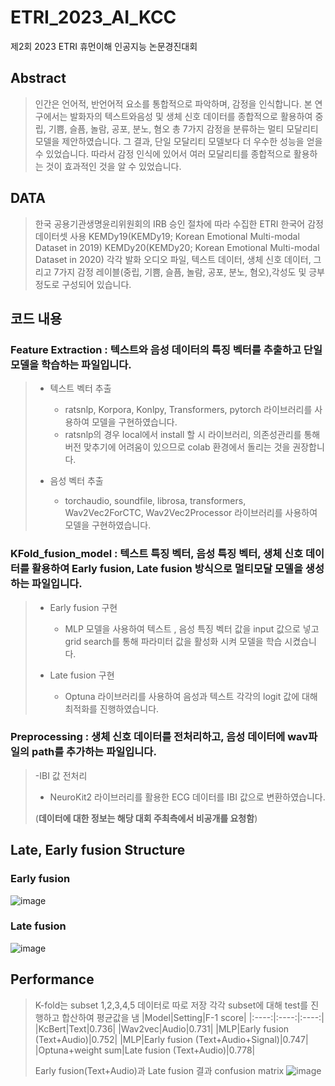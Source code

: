 # ETRI_2023_AI_KCC
제2회 2023 ETRI 휴먼이해 인공지능 논문경진대회 

## Abstract
> 인간은 언어적, 반언어적 요소를 통합적으로 파악하며, 감정을 인식합니다. 본 연구에서는 발화자의 텍스트와음성 및 생체 신호 데이터를 종합적으로 활용하여 중립, 기쁨, 슬픔, 놀람, 공포, 분노, 혐오 총 7가지 감정을 분류하는 멀티 모달리티 모델을 제안하였습니다. 그 결과, 단일 모달리티 모델보다 더 우수한 성능을 얻을 수 있었습니다. 따라서 감정 인식에 있어서 여러 모달리티를 종합적으로 활용하는 것이 효과적인 것을 알 수 있었습니다.

## DATA
> 한국 공용기관생명윤리위원회의 IRB 승인 절차에 따라 수집한 ETRI 한국어 감정 데이터셋 사용
> KEMDy19(KEMDy19; Korean Emotional Multi-modal Dataset in 2019)
> KEMDy20(KEMDy20; Korean Emotional Multi-modal Dataset in 2020)
> 각각 발화 오디오 파일, 텍스트 데이터, 생체 신호 데이터, 그리고 7가지 감정 레이블(중립, 기쁨, 슬픔, 놀람, 공포, 분노, 혐오),각성도 및 긍부정도로 구성되어 있습니다.

## 코드 내용
### Feature Extraction : 텍스트와 음성 데이터의 특징 벡터를 추출하고 단일 모델을 학습하는 파일입니다.
> - 텍스트 벡터 추출
>   - ratsnlp, Korpora, Konlpy, Transformers, pytorch 라이브러리를 사용하여 모델을 구현하였습니다.
>   - ratsnlp의 경우 local에서 install 할 시 라이브러리, 의존성관리를 통해 버전 맞추기에 어려움이 있으므로 colab 환경에서 돌리는 것을 권장합니다.
>
> - 음성 벡터 추출
>   - torchaudio, soundfile, librosa, transformers, Wav2Vec2ForCTC, Wav2Vec2Processor 라이브러리를 사용하여 모델을 구현하였습니다.
>
### KFold_fusion_model : 텍스트 특징 벡터, 음성 특징 벡터, 생체 신호 데이터를 활용하여 Early fusion, Late fusion 방식으로 멀티모달 모델을 생성하는 파일입니다.<br>
> - Early fusion 구현
>   - MLP 모델을 사용하여 텍스트 , 음성 특징 벡터 값을 input 값으로 넣고 grid search를 통해 파라미터 값을 활성화 시켜 모델을 학습 시켰습니다.
>
> - Late fusion 구현
>   - Optuna 라이브러리를 사용하여 음성과 텍스트 각각의 logit 값에 대해 최적화를 진행하였습니다.
>
### Preprocessing : 생체 신호 데이터를 전처리하고, 음성 데이터에 wav파일의 path를 추가하는 파일입니다.<br>
> -IBI 값 전처리
>   - NeuroKit2 라이브러리를 활용한 ECG 데이터를 IBI 값으로 변환하였습니다.
>
> (**데이터에 대한 정보는 해당 대회 주최측에서 비공개를 요청함**)

## Late, Early fusion Structure
### Early fusion
 ![image](https://user-images.githubusercontent.com/64082236/235346905-297c4f7d-c001-48af-8783-98246763683f.png)

### Late fusion
 ![image](https://user-images.githubusercontent.com/64082236/235346916-45cd612e-bbe9-45f5-b02c-1a8d1837ebef.png)


## Performance
> K-fold는 subset 1,2,3,4,5 데이터로 따로 저장
> 각각 subset에 대해 test를 진행하고 합산하여 평균값을 냄
> |Model|Setting|F-1 score|
> |:----:|:----:|:----:|
> |KcBert|Text|0.736|
> |Wav2vec|Audio|0.731|
> |MLP|Early fusion (Text+Audio)|0.752|
> |MLP|Early fusion (Text+Audio+Signal)|0.747|
> |Optuna+weight sum|Late fusion (Text+Audio)|0.778|
> 
> Early fusion(Text+Audio)과 Late fusion 결과 confusion matrix
 ![image](https://user-images.githubusercontent.com/64082236/235347092-57bd546c-9ad0-46a2-bbbb-49d1c37b3a40.png)
